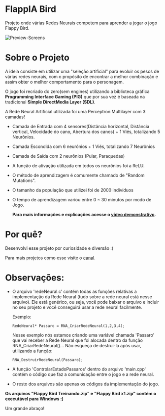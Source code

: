 # FlappIA Bird

Projeto onde várias Redes Neurais competem para aprender a jogar o jogo Flappy Bird.

![Preview-Screens](https://github.com/JVictorDias/FlappIA-Bird/blob/master/preview.gif)

# Sobre o Projeto

  A ideia consiste em utilizar uma "seleção artificial" para evoluir os pesos de várias redes neurais, com o propósito de encontrar a melhor combinação e assim obter o melhor comportamento para o personagem.

  O jogo foi recriado do zero(sem engines) utilizando a biblioteca gráfica **Programming Interface Gaming (PIG)** que por sua vez é baseada na tradicional **Simple DirectMedia Layer (SDL)**.
  
  A Rede Neural Artificial utilizada foi uma Perceptron Multilayer com 3 camadas!

  - Camada de Entrada com 4 sensores(Distância horizontal, Distância vertical, Velocidade do cano, Abertura dos canos) + 1 Viés, totalizando 5 Neurônios.
  - Camada Escondida com 6 neurônios + 1 Viés, totalizando 7 Neurônios
  - Camada de Saída com 2 neurônios (Pular, Paraquedas)
  - A função de ativação utilizada em todos os neurônios foi a ReLU.
  - O método de aprendizagem é comumente chamado de "Random Mutations".
  - O tamanho da população que utilizei foi de 2000 indivíduos
  - O tempo de aprendizagem variou entre 0 ~ 30 minutos por modo de Jogo.

      **Para mais informações e explicações acesse o [vídeo demonstrativo](https://www.youtube.com/watch?v=vavXvu_SMeM).** 

# Por quê?

  Desenvolvi esse projeto por curiosidade e diversão :)
  
  Para mais projetos como esse visite o [canal](youtube.com/UniversoProgramado).



# Observações:

- O arquivo 'redeNeural.c' contém todas as funções relativas a implementação da Rede Neural (tudo sobre a rede neural está nesse arquivo).
  Ele está genérico, ou seja, você pode baixar o arquivo e incluir no seu projeto e você conseguirá usar a rede neural facilmente.
    
    Exemplo:  
    ```
    RedeNeural* Passaro = RNA_CriarRedeNeural(1,2,3,4);
    ```          
    Nesse exemplo nós estamos criando uma variável chamada 'Passaro' que vai receber a Rede Neural que foi alocada dentro da função RNA_CriarRedeNeural()... Não esqueça de destrui-la após usar, utilizando a função: 
    ```
    RNA_DestruirRedeNeural(Passaro);
     ```      
- A função 'ControlarEstadoPassaros' dentro do arquivo 'main.cpp' contém o código que faz a comunicação entre o jogo e a rede neural.
- O resto dos arquivos são apenas os códigos da implementação do jogo.


**Os arquivos "Flappy Bird Treinando.zip" e "Flappy Bird x1.zip" contém o executável para Windows :)**

Um grande abraço!




